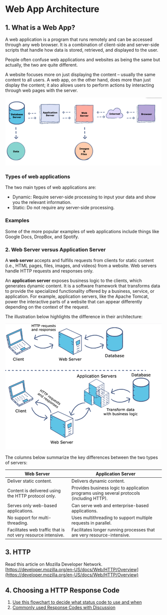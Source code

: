 # Web App Architecture

## 1. What is a Web App?

A web application is a program that runs remotely and can be accessed through any web browser. It is a combination of client-side and server-side scripts that handle how data is stored, retrieved, and displayed to the user.

People often confuse web applications and websites as being the same but actually, the two are quite different.

A website focuses more on just displaying the content – usually the same content to all users. A web app, on the other hand, does more than just display the content; it also allows users to perform actions by interacting through web pages with the server.

![web app](./web-app.png 'web app')

### Types of web applications

The two main types of web applications are:

-   Dynamic: Require server-side processing to input your data and show you the relevant information.
-   Static: Do not require any server-side processing.

### Examples

Some of the more popular examples of web applications include things like Google Docs, DropBox, and Spotify.

### 2. Web Server versus Application Server

A **web server** accepts and fulfills requests from clients for static content (i.e., HTML pages, files, images, and videos) from a website. Web servers handle HTTP requests and responses only.

An **application server** exposes business logic to the clients, which generates dynamic content. It is a software framework that transforms data to provide the specialized functionality offered by a business, service, or application. For example, application servers, like the Apache Tomcat, power the interactive parts of a website that can appear differently depending on the context of the request.

The illustration below highlights the difference in their architecture:

![web server versus application server](./web-server-vs-application-server.png 'web server versus application server')

The columns below summarize the key differences between the two types of servers:

| Web Server                                                   | Application Server                                                                        |
| ------------------------------------------------------------ | ----------------------------------------------------------------------------------------- |
| Deliver static content.                                      | Delivers dynamic content.                                                                 |
| Content is delivered using the HTTP protocol only.           | Provides business logic to application programs using several protocols (including HTTP). |
| Serves only web-based applications.                          | Can serve web and enterprise-based applications.                                          |
| No support for multi-threading.                              | Uses multithreading to support multiple requests in parallel.                             |
| Facilitates web traffic that is not very resource intensive. | Facilitates longer running processes that are very resource-intensive​.                   |

## 3. HTTP

Read this article on Mozilla Developer Network.
[https://developer.mozilla.org/en-US/docs/Web/HTTP/Overview](https://developer.mozilla.org/en-US/docs/Web/HTTP/Overview)

## 4. Choosing a HTTP Response Code

1. [Use this flowchart to decide what status code to use and when](https://www.codetinkerer.com/2015/12/04/choosing-an-http-status-code.html)
2. [Commonly used Response Codes with Discussion](https://www.bigbinary.com/conversation)
